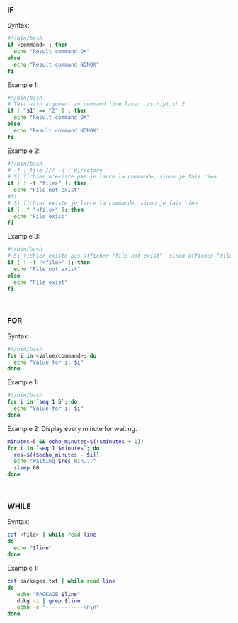 ### IF
Syntax:
```bash
#!/bin/bash
if <command> ; then
  echo "Result command OK"
else
  echo "Result command NONOK"
fi
```
Example 1:
```bash
#!/bin/bash
# Test with argument in command line like: ./script.sh 2
if [ "$1" == "2" ] ; then
  echo "Result command OK"
else
  echo "Result command NONOK"
fi
```

Example 2:
```bash
#!/bin/bash
# -f : file /// -d : directory
# Si fichier n'existe pas je lance la commande, sinon je fais rien
if [ ! -f "file>" ]; then
  echo "File not exist"
#fi
# Si fichier existe je lance la commande, sinon je fais rien
if [ -f "<file>" ]; then
  echo "File exist"
fi
```

Example 3:
```bash
#!/bin/bash
# Si fichier existe pas afficher "file not exist", sinon afficher "file exist"
if [ ! -f "<file>" ]; then
  echo "File not exist"
else
  echo "File exist"
fi

```

<br>

### FOR

Syntax:
```bash
#!/bin/bash
for i in <value/command>; do
  echo "Value for i: $i"
done
```

Example 1:
```bash
#!/bin/bash
for i in `seq 1 5`; do
  echo "Value for i: $i"
done
```

Example 2: Display every minute for waiting.
```bash
minutes=5 && echo_minutes=$(($minutes + 1))
for i in `seq 1 $minutes`; do
  res=$(($echo_minutes - $i))
  echo "Waiting $res min..."
  sleep 60
done
```

<br>

### WHILE

Syntax:
```bash
cat <file> | while read line
do
  echo "$line"
done
```

Example 1:
```bash
cat packages.txt | while read line
do
   echo "PACKAGE $line"
   dpkg -i | grep $line
   echo -e "------------\n\n"
done
```
